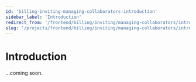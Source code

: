 ```yaml
---
id: 'billing-inviting-managing-collaborators-introduction'
sidebar_label: 'Introduction'
redirect_from: '/frontend/billing/inviting/managing-collaborators/introduction'
slug: '/projects/frontend/billing/inviting/managing-collaborators/introduction'
---
```


# Introduction

...coming soon.
